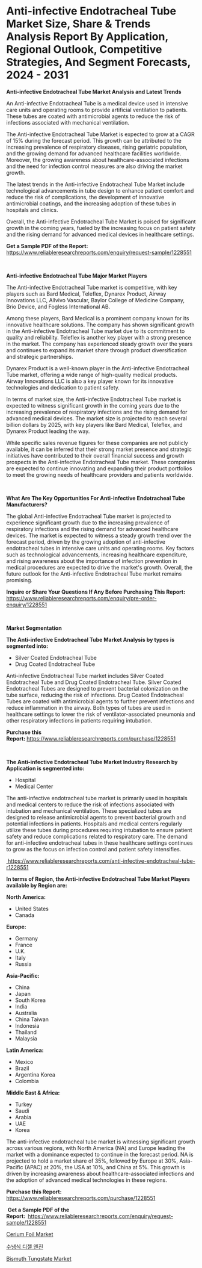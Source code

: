 <p><h1>Anti-infective Endotracheal Tube Market Size, Share & Trends Analysis Report By Application, Regional Outlook, Competitive Strategies, And Segment Forecasts, 2024 - 2031</h1></p><p><strong>Anti-infective Endotracheal Tube Market Analysis and Latest Trends</strong></p>
<p><p>An Anti-infective Endotracheal Tube is a medical device used in intensive care units and operating rooms to provide artificial ventilation to patients. These tubes are coated with antimicrobial agents to reduce the risk of infections associated with mechanical ventilation.</p><p>The Anti-infective Endotracheal Tube Market is expected to grow at a CAGR of 15% during the forecast period. This growth can be attributed to the increasing prevalence of respiratory diseases, rising geriatric population, and the growing demand for advanced healthcare facilities worldwide. Moreover, the growing awareness about healthcare-associated infections and the need for infection control measures are also driving the market growth.</p><p>The latest trends in the Anti-infective Endotracheal Tube Market include technological advancements in tube design to enhance patient comfort and reduce the risk of complications, the development of innovative antimicrobial coatings, and the increasing adoption of these tubes in hospitals and clinics.</p><p>Overall, the Anti-infective Endotracheal Tube Market is poised for significant growth in the coming years, fueled by the increasing focus on patient safety and the rising demand for advanced medical devices in healthcare settings.</p></p>
<p><strong>Get a Sample PDF of the Report:&nbsp;</strong> <a href="https://www.reliableresearchreports.com/enquiry/request-sample/1228551">https://www.reliableresearchreports.com/enquiry/request-sample/1228551</a></p>
<p>&nbsp;</p>
<p><strong>Anti-infective Endotracheal Tube Major Market Players</strong></p>
<p><p>The Anti-infective Endotracheal Tube market is competitive, with key players such as Bard Medical, Teleflex, Dynarex Product, Airway Innovations LLC, Allvivo Vascular, Baylor College of Medicine Company, Brio Device, and Fogless International AB.</p><p>Among these players, Bard Medical is a prominent company known for its innovative healthcare solutions. The company has shown significant growth in the Anti-infective Endotracheal Tube market due to its commitment to quality and reliability. Teleflex is another key player with a strong presence in the market. The company has experienced steady growth over the years and continues to expand its market share through product diversification and strategic partnerships.</p><p>Dynarex Product is a well-known player in the Anti-infective Endotracheal Tube market, offering a wide range of high-quality medical products. Airway Innovations LLC is also a key player known for its innovative technologies and dedication to patient safety.</p><p>In terms of market size, the Anti-infective Endotracheal Tube market is expected to witness significant growth in the coming years due to the increasing prevalence of respiratory infections and the rising demand for advanced medical devices. The market size is projected to reach several billion dollars by 2025, with key players like Bard Medical, Teleflex, and Dynarex Product leading the way.</p><p>While specific sales revenue figures for these companies are not publicly available, it can be inferred that their strong market presence and strategic initiatives have contributed to their overall financial success and growth prospects in the Anti-infective Endotracheal Tube market. These companies are expected to continue innovating and expanding their product portfolios to meet the growing needs of healthcare providers and patients worldwide.</p></p>
<p>&nbsp;</p>
<p><strong>What Are The Key Opportunities For Anti-infective Endotracheal Tube Manufacturers?</strong></p>
<p><p>The global Anti-infective Endotracheal Tube market is projected to experience significant growth due to the increasing prevalence of respiratory infections and the rising demand for advanced healthcare devices. The market is expected to witness a steady growth trend over the forecast period, driven by the growing adoption of anti-infective endotracheal tubes in intensive care units and operating rooms. Key factors such as technological advancements, increasing healthcare expenditure, and rising awareness about the importance of infection prevention in medical procedures are expected to drive the market's growth. Overall, the future outlook for the Anti-infective Endotracheal Tube market remains promising.</p></p>
<p><strong>Inquire or Share Your Questions If Any Before Purchasing This Report:</strong> <a href="https://www.reliableresearchreports.com/enquiry/pre-order-enquiry/1228551">https://www.reliableresearchreports.com/enquiry/pre-order-enquiry/1228551</a></p>
<p>&nbsp;</p>
<p><strong>Market Segmentation</strong></p>
<p><strong>The Anti-infective Endotracheal Tube Market Analysis by types is segmented into:</strong></p>
<p><ul><li>Silver Coated Endotracheal Tube</li><li>Drug Coated Endotracheal Tube</li></ul></p>
<p><p>Anti-infective Endotracheal Tube market includes Silver Coated Endotracheal Tube and Drug Coated Endotracheal Tube. Silver Coated Endotracheal Tubes are designed to prevent bacterial colonization on the tube surface, reducing the risk of infections. Drug Coated Endotracheal Tubes are coated with antimicrobial agents to further prevent infections and reduce inflammation in the airway. Both types of tubes are used in healthcare settings to lower the risk of ventilator-associated pneumonia and other respiratory infections in patients requiring intubation.</p></p>
<p><strong>Purchase this Report:&nbsp;</strong><a href="https://www.reliableresearchreports.com/purchase/1228551">https://www.reliableresearchreports.com/purchase/1228551</a></p>
<p>&nbsp;</p>
<p><strong>The Anti-infective Endotracheal Tube Market Industry Research by Application is segmented into:</strong></p>
<p><ul><li>Hospital</li><li>Medical Center</li></ul></p>
<p><p>The anti-infective endotracheal tube market is primarily used in hospitals and medical centers to reduce the risk of infections associated with intubation and mechanical ventilation. These specialized tubes are designed to release antimicrobial agents to prevent bacterial growth and potential infections in patients. Hospitals and medical centers regularly utilize these tubes during procedures requiring intubation to ensure patient safety and reduce complications related to respiratory care. The demand for anti-infective endotracheal tubes in these healthcare settings continues to grow as the focus on infection control and patient safety intensifies.</p></p>
<p><a href="https://www.reliableresearchreports.com/anti-infective-endotracheal-tube-r1228551">&nbsp;https://www.reliableresearchreports.com/anti-infective-endotracheal-tube-r1228551</a></p>
<p><strong>In terms of Region, the Anti-infective Endotracheal Tube Market Players available by Region are:</strong></p>
<p>
    <p> <strong> North America: </strong>
        <ul>
            <li>United States</li>
            <li>Canada</li>
        </ul>
        </p> 
    <p> <strong> Europe: </strong>
        <ul>
            <li>Germany</li>
            <li>France</li>
            <li>U.K.</li>
            <li>Italy</li>
            <li>Russia</li>
        </ul>
        </p> 
    <p> <strong> Asia-Pacific: </strong>
        <ul>
            <li>China</li>
            <li>Japan</li>
            <li>South Korea</li>
            <li>India</li>
            <li>Australia</li>
            <li>China Taiwan</li>
            <li>Indonesia</li>
            <li>Thailand</li>
            <li>Malaysia</li>
        </ul>
        </p> 
    <p> <strong> Latin America: </strong>
        <ul>
            <li>Mexico</li>
            <li>Brazil</li>
            <li>Argentina Korea</li>
            <li>Colombia</li>
        </ul>
        </p> 
    <p> <strong> Middle East & Africa: </strong>
        <ul>
            <li>Turkey</li>
            <li>Saudi</li>
            <li>Arabia</li>
            <li>UAE</li>
            <li>Korea</li>
        </ul>
    </p>
    </p>
<p><p>The anti-infective endotracheal tube market is witnessing significant growth across various regions, with North America (NA) and Europe leading the market with a dominance expected to continue in the forecast period. NA is projected to hold a market share of 35%, followed by Europe at 30%, Asia-Pacific (APAC) at 20%, the USA at 10%, and China at 5%. This growth is driven by increasing awareness about healthcare-associated infections and the adoption of advanced medical technologies in these regions.</p></p>
<p><strong>Purchase this Report: </strong><a href="https://www.reliableresearchreports.com/purchase/1228551">https://www.reliableresearchreports.com/purchase/1228551</a></p>
<p>&nbsp;<strong>Get a Sample PDF of the Report:&nbsp;&nbsp;</strong><a href="https://www.reliableresearchreports.com/enquiry/request-sample/1228551">https://www.reliableresearchreports.com/enquiry/request-sample/1228551</a></p>
<p><strong></strong></p>
<p><p><a href="https://www.linkedin.com/pulse/cerium-foil-market-trends-forecast-competitive-analysis-2031-l47xc?trackingId=dKyRicVKmgXfFDeeeBYVAw%3D%3D">Cerium Foil Market</a></p><p><a href="https://medium.com/@midge5687567/%EB%AC%BC-%EB%83%89%EA%B0%81-%EB%94%94%EC%A0%A4-%EC%97%94%EC%A7%84-%EC%8B%9C%EC%9E%A5-%EB%B6%84%EC%84%9D-%EA%B8%80%EB%A1%9C%EB%B2%8C-%EC%82%B0%EC%97%85-%EC%A0%84%EB%A7%9D-%EB%B0%8F-%EC%98%88%EC%B8%A1-2024%EB%85%84%EB%B6%80%ED%84%B0-2031%EB%85%84%EA%B9%8C%EC%A7%80-146656d82cb2">수냉식 디젤 엔진</a></p><p><a href="https://www.linkedin.com/pulse/bismuth-tungstate-market-size-outlook-forecast-2024-2031-os8ic?trackingId=ZiMq2JILQHcjMAaAOXFEiw%3D%3D">Bismuth Tungstate Market</a></p></p>
